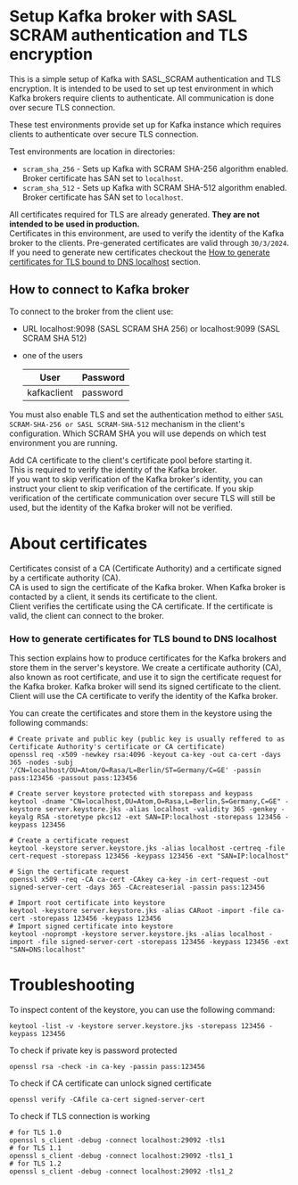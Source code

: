 # Setup Kafka broker with SASL SCRAM authentication and TLS encryption
This is a simple setup of Kafka with SASL_SCRAM authentication and TLS encryption. 
It is intended to be used to set up test environment in which Kafka brokers require clients to authenticate.
All communication is done over secure TLS connection.

These test environments provide set up for Kafka instance which requires clients to authenticate 
over secure TLS connection.

Test environments are location in directories:
* `scram_sha_256` - Sets up Kafka with SCRAM SHA-256 algorithm enabled. Broker certificate has SAN set to `localhost`.
* `scram_sha_512` - Sets up Kafka with SCRAM SHA-512 algorithm enabled. Broker certificate has SAN set to `localhost`.

All certificates required for TLS are already generated. **They are not intended to be used in production.**
<br>Certificates in this environment, are used to verify the identity of the Kafka broker to the clients.
Pre-generated certificates are valid through `30/3/2024`. 
If you need to generate new certificates checkout the 
[How to generate certificates for TLS bound to DNS localhost](#how-to-generate-certificates-for-tls-bound-to-dns-localhost) 
section.


## How to connect to Kafka broker
To connect to the broker from the client use:
* URL localhost:9098 (SASL SCRAM SHA 256) or localhost:9099 (SASL SCRAM SHA 512)
* one of the users

    | User        | Password     |
    |-------------|--------------|
    | kafkaclient | password     |

You must also enable TLS and set the authentication method to either `SASL SCRAM-SHA-256 or SASL SCRAM-SHA-512` 
mechanism in the client's configuration. Which SCRAM SHA you will use depends on which test environment you are running.

Add CA certificate to the client's certificate pool before starting it.
<br>This is required to verify the identity of the Kafka broker.
<br>If you want to skip verification of the Kafka broker's identity, 
you can instruct your client to skip verification of the certificate.
If you skip verification of the certificate communication over secure TLS will still be used, 
but the identity of the Kafka broker will not be verified.

# About certificates
Certificates consist of a CA (Certificate Authority) and a certificate signed by a certificate authority (CA).
<br>CA is used to sign the certificate of the Kafka broker. When Kafka broker is contacted by a client, 
it sends its certificate to the client.
<br>Client verifies the certificate using the CA certificate. 
If the certificate is valid, the client can connect to the broker.

### How to generate certificates for TLS bound to DNS localhost
This section explains how to produce certificates for the Kafka brokers and store them in the server's keystore.
We create a certificate authority (CA), also known as root certificate, 
and use it to sign the certificate request for the Kafka broker.
Kafka broker will send its signed certificate to the client. 
Client will use the CA certificate to verify the identity of the Kafka broker.

You can create the certificates and store them in the keystore using the following commands:
```shell
# Create private and public key (public key is usually reffered to as Certificate Authority's certificate or CA certificate)
openssl req -x509 -newkey rsa:4096 -keyout ca-key -out ca-cert -days 365 -nodes -subj '/CN=localhost/OU=Atom/O=Rasa/L=Berlin/ST=Germany/C=GE' -passin pass:123456 -passout pass:123456

# Create server keystore protected with storepass and keypass
keytool -dname "CN=localhost,OU=Atom,O=Rasa,L=Berlin,S=Germany,C=GE" -keystore server.keystore.jks -alias localhost -validity 365 -genkey -keyalg RSA -storetype pkcs12 -ext SAN=IP:localhost -storepass 123456 -keypass 123456

# Create a certificate request
keytool -keystore server.keystore.jks -alias localhost -certreq -file cert-request -storepass 123456 -keypass 123456 -ext "SAN=IP:localhost"

# Sign the certificate request
openssl x509 -req -CA ca-cert -CAkey ca-key -in cert-request -out signed-server-cert -days 365 -CAcreateserial -passin pass:123456

# Import root certificate into keystore
keytool -keystore server.keystore.jks -alias CARoot -import -file ca-cert -storepass 123456 -keypass 123456
# Import signed certificate into keystore
keytool -noprompt -keystore server.keystore.jks -alias localhost -import -file signed-server-cert -storepass 123456 -keypass 123456 -ext "SAN=DNS:localhost"
```


# Troubleshooting
To inspect content of the keystore, you can use the following command:
```shell
keytool -list -v -keystore server.keystore.jks -storepass 123456 -keypass 123456
```

To check if private key is password protected
```shell
openssl rsa -check -in ca-key -passin pass:123456
```

To check if CA certificate can unlock signed certificate
```shell
openssl verify -CAfile ca-cert signed-server-cert
```

To check if TLS connection is working
```shell
# for TLS 1.0
openssl s_client -debug -connect localhost:29092 -tls1
# for TLS 1.1
openssl s_client -debug -connect localhost:29092 -tls1_1
# for TLS 1.2
openssl s_client -debug -connect localhost:29092 -tls1_2
```